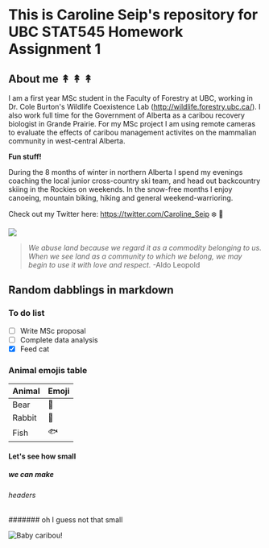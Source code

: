 # This is Caroline Seip's repository for UBC STAT545 Homework Assignment 1

## About me ↟ ↟ ↟

I am a first year MSc student in the Faculty of Forestry at UBC, working in Dr. Cole Burton's Wildlife Coexistence Lab (http://wildlife.forestry.ubc.ca/). I also work full time for the Government of Alberta as a caribou recovery biologist in Grande Prairie. For my MSc project I am using remote cameras to evaluate the effects of caribou management activites on the mammalian community in west-central Alberta. 

**Fun stuff!** 

During the 8 months of winter in northern Alberta I spend my evenings coaching the local junior cross-country ski team, and head out backcountry skiing in the Rockies on weekends. In the snow-free months I enjoy canoeing, mountain biking, hiking and general weekend-warrioring.

Check out my Twitter here: https://twitter.com/Caroline_Seip :snowflake: :evergreen_tree:

![](https://c1.staticflickr.com/2/1437/4729534884_8c2c1c4d15_b.jpg)

>*We abuse land because we regard it as a commodity belonging to us. When we see land as a community to which we belong, we may begin to use it with love and respect.* -Aldo Leopold

## Random dabblings in markdown

### To do list

- [ ] Write MSc proposal 
- [ ] Complete data analysis
- [x] Feed cat

### Animal emojis table

|**Animal**| **Emoji** |
|----------|-----------|
|   Bear   |  :bear:   |
|  Rabbit  |  :rabbit: |
|   Fish   |  :fish:   |

#### Let's see how small
##### we can make
###### headers
####### oh I guess not that small

![Baby caribou!](https://media1.giphy.com/media/3o6Ei38Ejj4hkCgHMk/giphy.gif)

